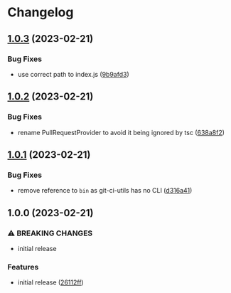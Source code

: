 # Changelog

## [1.0.3](https://github.com/Sleavely/git-ci-utils/compare/v1.0.2...v1.0.3) (2023-02-21)


### Bug Fixes

* use correct path to index.js ([9b9afd3](https://github.com/Sleavely/git-ci-utils/commit/9b9afd3f84d2469b57ceba03241ff64772a65b2b))

## [1.0.2](https://github.com/Sleavely/git-ci-utils/compare/v1.0.1...v1.0.2) (2023-02-21)


### Bug Fixes

* rename PullRequestProvider to avoid it being ignored by tsc ([638a8f2](https://github.com/Sleavely/git-ci-utils/commit/638a8f231d2f1bc00b07362679e0e70acd8e0fb1))

## [1.0.1](https://github.com/Sleavely/git-ci-utils/compare/v1.0.0...v1.0.1) (2023-02-21)


### Bug Fixes

* remove reference to `bin` as git-ci-utils has no CLI ([d316a41](https://github.com/Sleavely/git-ci-utils/commit/d316a41e997125e22e6e29cd62d8167ffbfbe030))

## 1.0.0 (2023-02-21)


### ⚠ BREAKING CHANGES

* initial release

### Features

* initial release ([26112ff](https://github.com/Sleavely/git-ci-utils/commit/26112ff576ad5211f78f874db3071ad6325521a3))
